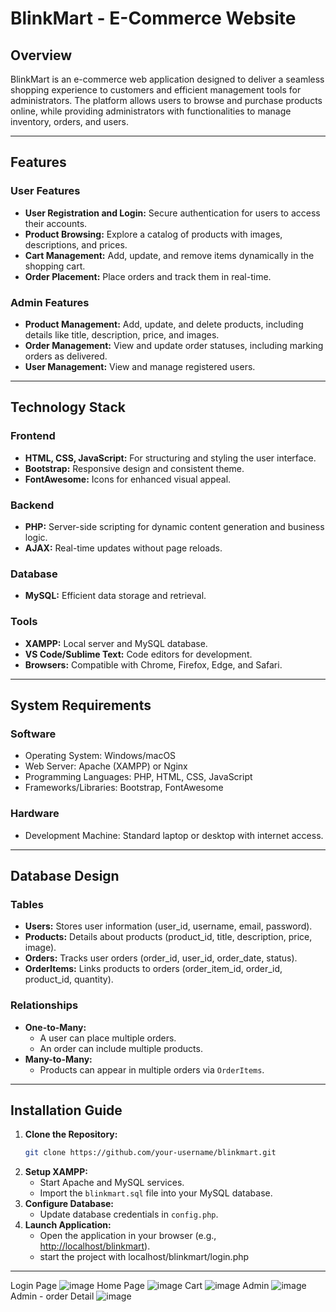 # BlinkMart - E-Commerce Website

## Overview

BlinkMart is an e-commerce web application designed to deliver a seamless shopping experience to customers and efficient management tools for administrators. The platform allows users to browse and purchase products online, while providing administrators with functionalities to manage inventory, orders, and users.

---

## Features

### User Features

- **User Registration and Login:** Secure authentication for users to access their accounts.
- **Product Browsing:** Explore a catalog of products with images, descriptions, and prices.
- **Cart Management:** Add, update, and remove items dynamically in the shopping cart.
- **Order Placement:** Place orders and track them in real-time.

### Admin Features

- **Product Management:** Add, update, and delete products, including details like title, description, price, and images.
- **Order Management:** View and update order statuses, including marking orders as delivered.
- **User Management:** View and manage registered users.

---

## Technology Stack

### Frontend

- **HTML, CSS, JavaScript:** For structuring and styling the user interface.
- **Bootstrap:** Responsive design and consistent theme.
- **FontAwesome:** Icons for enhanced visual appeal.

### Backend

- **PHP:** Server-side scripting for dynamic content generation and business logic.
- **AJAX:** Real-time updates without page reloads.

### Database

- **MySQL:** Efficient data storage and retrieval.

### Tools

- **XAMPP:** Local server and MySQL database.
- **VS Code/Sublime Text:** Code editors for development.
- **Browsers:** Compatible with Chrome, Firefox, Edge, and Safari.

---

## System Requirements

### Software

- Operating System: Windows/macOS
- Web Server: Apache (XAMPP) or Nginx
- Programming Languages: PHP, HTML, CSS, JavaScript
- Frameworks/Libraries: Bootstrap, FontAwesome

### Hardware

- Development Machine: Standard laptop or desktop with internet access.

---

## Database Design

### Tables

- **Users:** Stores user information (user\_id, username, email, password).
- **Products:** Details about products (product\_id, title, description, price, image).
- **Orders:** Tracks user orders (order\_id, user\_id, order\_date, status).
- **OrderItems:** Links products to orders (order\_item\_id, order\_id, product\_id, quantity).

### Relationships

- **One-to-Many:**
  - A user can place multiple orders.
  - An order can include multiple products.
- **Many-to-Many:**
  - Products can appear in multiple orders via `OrderItems`.

---

## Installation Guide

1. **Clone the Repository:**
   ```bash
   git clone https://github.com/your-username/blinkmart.git
   ```
2. **Setup XAMPP:**
   - Start Apache and MySQL services.
   - Import the `blinkmart.sql` file into your MySQL database.
3. **Configure Database:**
   - Update database credentials in `config.php`.
4. **Launch Application:**
   - Open the application in your browser (e.g., [http://localhost/blinkmart](http://localhost/blinkmart)).
   - start the project with localhost/blinkmart/login.php

---
Login Page 
![image](https://github.com/user-attachments/assets/98d595af-7caa-4eec-b5be-d8b40840b4dc)
Home Page 
![image](https://github.com/user-attachments/assets/43382f81-d176-42e1-89a7-3c0903486f37)
Cart 
![image](https://github.com/user-attachments/assets/af3d3975-eb15-4e0c-9945-52a3bcccf4f5)
Admin
![image](https://github.com/user-attachments/assets/c45218d5-7ff3-4026-b6b1-55a2928039e2)
Admin - order Detail
![image](https://github.com/user-attachments/assets/de92f394-f614-49cd-b18c-40fd1d6dfb1e)



